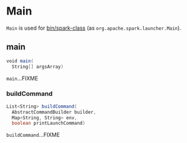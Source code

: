 # Main

`Main` is used for [bin/spark-class](spark-class.md) (as `org.apache.spark.launcher.Main`).

## <span id="main"> main

```scala
void main(
  String[] argsArray)
```

`main`...FIXME

### <span id="buildCommand"> buildCommand

```scala
List<String> buildCommand(
  AbstractCommandBuilder builder,
  Map<String, String> env,
  boolean printLaunchCommand)
```

`buildCommand`...FIXME
